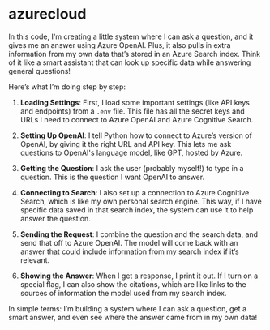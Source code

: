 # azurecloud

In this code, I'm creating a little system where I can ask a question, and it gives me an answer using Azure OpenAI. Plus, it also pulls in extra information from my own data that’s stored in an Azure Search index. Think of it like a smart assistant that can look up specific data while answering general questions!

Here’s what I’m doing step by step:

1. **Loading Settings**: 
   First, I load some important settings (like API keys and endpoints) from a `.env` file. This file has all the secret keys and URLs I need to connect to Azure OpenAI and Azure Cognitive Search.

2. **Setting Up OpenAI**: 
   I tell Python how to connect to Azure’s version of OpenAI, by giving it the right URL and API key. This lets me ask questions to OpenAI's language model, like GPT, hosted by Azure.

3. **Getting the Question**:
   I ask the user (probably myself!) to type in a question. This is the question I want OpenAI to answer.

4. **Connecting to Search**:
   I also set up a connection to Azure Cognitive Search, which is like my own personal search engine. This way, if I have specific data saved in that search index, the system can use it to help answer the question.

5. **Sending the Request**:
   I combine the question and the search data, and send that off to Azure OpenAI. The model will come back with an answer that could include information from my search index if it’s relevant.

6. **Showing the Answer**:
   When I get a response, I print it out. If I turn on a special flag, I can also show the citations, which are like links to the sources of information the model used from my search index.

In simple terms: I’m building a system where I can ask a question, get a smart answer, and even see where the answer came from in my own data!
